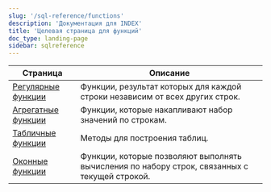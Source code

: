 ```yaml
---
slug: '/sql-reference/functions'
description: 'Документация для INDEX'
title: 'Целевая страница для функций'
doc_type: landing-page
sidebar: sqlreference
---
```

| Страница                                                            | Описание                                                                                                |
|---------------------------------------------------------------------|--------------------------------------------------------------------------------------------------------|
| [Регулярные функции](/sql-reference/functions/regular-functions)    | Функции, результат которых для каждой строки независим от всех других строк.                          |
| [Агрегатные функции](/sql-reference/aggregate-functions)           | Функции, которые накапливают набор значений по строкам.                                              |
| [Табличные функции](/sql-reference/table-functions)                | Методы для построения таблиц.                                                                          |
| [Оконные функции](/sql-reference/window-functions)                  | Функции, которые позволяют выполнять вычисления по набору строк, связанных с текущей строкой.       |